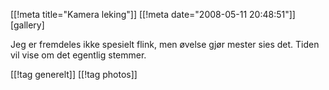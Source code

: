 [[!meta  title="Kamera leking"]]
[[!meta  date="2008-05-11 20:48:51"]]
[gallery]

Jeg er fremdeles ikke spesielt flink, men øvelse gjør mester sies det. Tiden vil vise om det egentlig stemmer.

[[!tag  generelt]]
[[!tag  photos]]